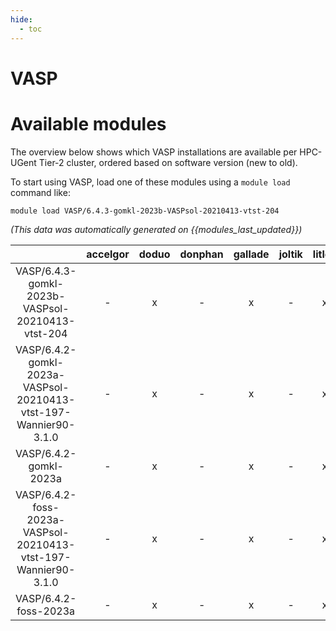 ```yaml
---
hide:
  - toc
---
```


VASP
====

# Available modules


The overview below shows which VASP installations are available per HPC-UGent Tier-2 cluster, ordered based on software version (new to old).

To start using VASP, load one of these modules using a `module load` command like:

```shell
module load VASP/6.4.3-gomkl-2023b-VASPsol-20210413-vtst-204
```

*(This data was automatically generated on {{modules_last_updated}})*

| |accelgor|doduo|donphan|gallade|joltik|litleo|shinx|
| :---: | :---: | :---: | :---: | :---: | :---: | :---: | :---: |
|VASP/6.4.3-gomkl-2023b-VASPsol-20210413-vtst-204|-|x|-|x|-|x|x|
|VASP/6.4.2-gomkl-2023a-VASPsol-20210413-vtst-197-Wannier90-3.1.0|-|x|-|x|-|x|x|
|VASP/6.4.2-gomkl-2023a|-|x|-|x|-|x|x|
|VASP/6.4.2-foss-2023a-VASPsol-20210413-vtst-197-Wannier90-3.1.0|-|x|-|x|-|x|x|
|VASP/6.4.2-foss-2023a|-|x|-|x|-|x|x|
